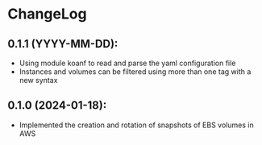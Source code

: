# ChangeLog

## 0.1.1 (YYYY-MM-DD):

* Using module koanf to read and parse the yaml configuration file
* Instances and volumes can be filtered using more than one tag with a new syntax

## 0.1.0 (2024-01-18):

* Implemented the creation and rotation of snapshots of EBS volumes in AWS
